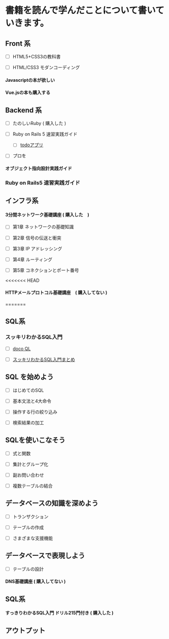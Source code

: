 # 書籍を読んで学んだことについて書いていきます。



## Front 系


- [ ] HTML5+CSS3の教科書
- [ ] HTML/CSS3 モダンコーディング



#### Javascriptの本が欲しい


#### Vue.jsの本も購入する







## Backend 系



- [ ] たのしいRuby ( 購入した )


- [ ] Ruby on Rails 5 速習実践ガイド
  - [ ] <a href="https://github.com/sho-kasama/Todo-rails">todoアプリ</a>
  

- [ ] プロを



#### オブジェクト指向設計実践ガイド



### Ruby on Rails5 速習実践ガイド






## インフラ系




#### 3分間ネットワーク基礎講座 ( 購入した　)

- [ ] 第1章 ネットワークの基礎知識
- [ ] 第2章 信号の伝送と衝突
- [ ] 第3章 IP アドレッシング
- [ ] 第4章 ルーティング
- [ ] 第5章 コネクションとポート番号


<<<<<<< HEAD
#### HTTPメールプロトコル基礎講座　( 購入してない )
=======
## SQL系


### スッキリわかるSQL入門
- [ ] <a href="https://dokoql.com/">doco QL</a>
- [ ] <a href="">スッキリわかるSQL入門まとめ</a>


## SQL を始めよう
- [ ] はじめてのSQL
- [ ] 基本文法と4大命令
- [ ] 操作する行の絞り込み
- [ ] 検索結果の加工


## SQLを使いこなそう
- [ ] 式と関数
- [ ] 集計とグループ化
- [ ] 副お問い合わせ
- [ ] 複数テーブルの結合


## データベースの知識を深めよう
- [ ] トランザクション
- [ ] テーブルの作成
- [ ] さまざまな支援機能



## データベースで表現しよう
- [ ] テーブルの設計



#### DNS基礎講座 ( 購入してない )



## SQL系



#### すっきりわかるSQL入門 ドリル215門付き ( 購入した )


## アウトプット

